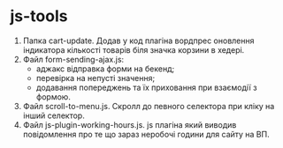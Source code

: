 # js-tools
1) Папка cart-update. Додав у код плагіна вордпрес оновлення індикатора кількості товарів біля значка корзини в хедері.
2) Файл form-sending-ajax.js:
	- аджакс відправка форми на бекенд;
	- перевірка на непусті значення;
	- додавання попереджень та їх приховання при взаємодії з формою.
3) Файл scroll-to-menu.js. Скролл до певного селектора при кліку на інший селектор.
4) Файл js-plugin-working-hours.js. js плагіна який виводив повідомлення про те що зараз неробочі години для сайту на ВП. 
 
